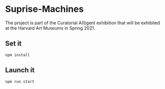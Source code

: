 # Suprise-Machines
The project is part of the Curatorial A(I)gent exhibition that will be exhibited at the Harvard Art Museums in Spring 2021.

## Set it
`npm install`

## Launch it
`npm run start`
